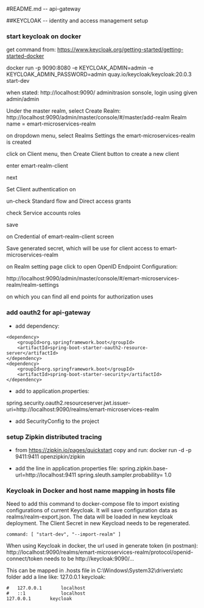 #README.md -- api-gateway

##KEYCLOAK -- identity and access management setup

### start keycloak on docker
get command from:
    https://www.keycloak.org/getting-started/getting-started-docker
    
docker run -p 9090:8080 -e KEYCLOAK_ADMIN=admin -e KEYCLOAK_ADMIN_PASSWORD=admin quay.io/keycloak/keycloak:20.0.3 start-dev

when stated:
http://localhost:9090/
adminitrasion sonsole, login using given admin/admin


Under the master realm, select Create Realm:
http://localhost:9090/admin/master/console/#/master/add-realm
Realm name = emart-microservices-realm

on dropdown menu, select Realms Settings
the emart-microservices-realm is created

click on Client menu, then Create Client button to create a new client

enter emart-realm-client

next

Set Client authentication on

un-check Standard flow and Direct access grants

check Service accounts roles  

save

on Credential of emart-realm-client screen

Save generated secret, which will be use for client access to emart-microservices-realm

on Realm setting page
click to open OpenID Endpoint Configuration:

http://localhost:9090/admin/master/console/#/emart-microservices-realm/realm-settings

on which you can find all end points for authorization uses

### add oauth2 for api-gateway
* add dependency:

```
<dependency>
	<groupId>org.springframework.boot</groupId>
	<artifactId>spring-boot-starter-oauth2-resource-server</artifactId>
</dependency>
<dependency>
	<groupId>org.springframework.boot</groupId>
	<artifactId>spring-boot-starter-security</artifactId>
</dependency> 
```
* add to application.properties:

spring.security.oauth2.resourceserver.jwt.issuer-uri=http://localhost:9090/realms/emart-microservices-realm

* add SecurityConfig to the project

### setup Zipkin distributed tracing
 
* from https://zipkin.io/pages/quickstart copy and run:
docker run -d -p 9411:9411 openzipkin/zipkin 

* add the line in application.properties file:
spring.zipkin.base-url=http://localhost:9411
spring.sleuth.sampler.probability= 1.0

### Keycloak in Docker and host name mapping in hosts file
Need to add this command to docker-compose file to import existing configurations 
of current Keycloak. It will save configuration data as realms/realm-export.json.
The data will be loaded in new keycloak deployment. The Client Secret in new Keycload needs to be regenerated.

```
command: [ "start-dev", "--import-realm" ]
```

When using Keycloak in docker, the url used in generate token (in postman):
http://localhost:9090/realms/emart-microservices-realm/protocol/openid-connect/token 
needs to be http://keycloak:9090/...

This can be mapped in .hosts file in C:\Windows\System32\drivers\etc folder
add a line like: 127.0.0.1       keycloak:

```
#	127.0.0.1       localhost
#	::1             localhost
127.0.0.1       keycloak
```










